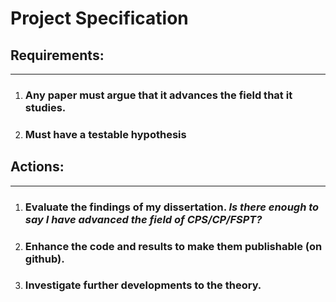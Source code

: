 # __Project Specification__

## __Requirements:__
___

1. ### __Any paper must argue that it advances the field that it studies.__
2. ### __Must have a testable hypothesis__

## __Actions:__
___

1. ### Evaluate the findings of my dissertation. _Is there enough to say I have advanced the field of CPS/CP/FSPT?_
2. ### Enhance the code and results to make them publishable (on github).
3. ### Investigate further developments to the theory.